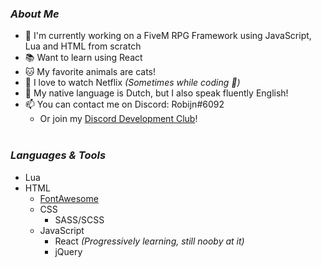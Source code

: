 ### <i>About Me</i>
- 🐌 I'm currently working on a FiveM RPG Framework using JavaScript, Lua and HTML from scratch
- 📚 Want to learn using React
- 🐱 My favorite animals are cats!
- 🎥 I love to watch Netflix <i>(Sometimes while coding 🤭)</i>
- 💬 My native language is Dutch, but I also speak fluently English!
- 📫 You can contact me on Discord: Robijn#6092
     - Or join my <a href="https://discord.gg/QN2PxYWefz">Discord Development Club</a>!
<br><br>
### <i>Languages & Tools</i>
- Lua
- HTML
  - <a href="https://fontawesome.com/" target="_blank">FontAwesome</a>
  - CSS
    - SASS/SCSS
  - JavaScript
    - React <i>(Progressively learning, still nooby at it)</i>
    - jQuery
